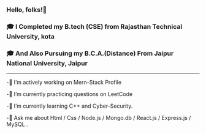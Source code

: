 ### Hello, folks!👋

###  🎓 I Completed my B.tech (CSE) from Rajasthan Technical University, kota
###  🎓 And Also Pursuing my B.C.A.(Distance) From Jaipur National University, Jaipur
<hr>


 
-🔭 I’m actively working on Mern-Stack Profile

-🔭 I’m currently practicing questions on LeetCode

-🌱 I’m currently learning C++ and Cyber-Security.

<!-- -👯 I’m actively looking for a Full-Time Job  -->

-💬 Ask me about  Html / Css / Node.js / Mongo.db / React.js / Express.js / MySQL .

<!---
nikhil-khandelwal006/nikhil-khandelwal006 is a ✨ special ✨ repository because its `README.md` (this file) appears on your GitHub profile.
You can click the Preview link to take a look at your changes.
--->
